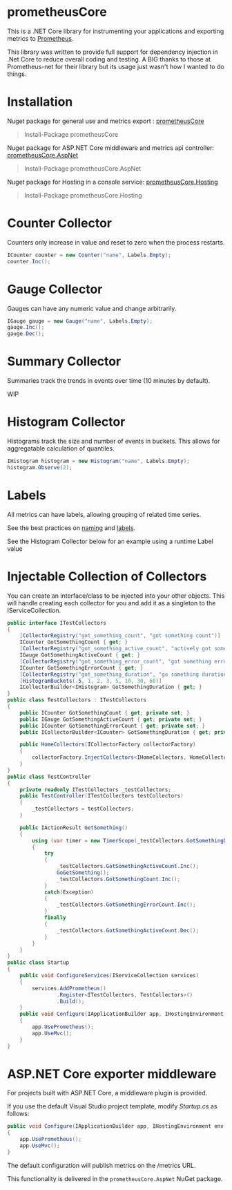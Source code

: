 # prometheusCore

This is a .NET Core library for instrumenting your applications and exporting metrics to [Prometheus](http://prometheus.io/).

This library was written to provide full support for dependency injection in .Net Core to reduce overall coding and testing.
A BIG thanks to those at Prometheus-net for their library but its usage just wasn't how I wanted to do things.

# Installation

Nuget package for general use and metrics export : [prometheusCore](https://www.nuget.org/packages/prometheusCore)

>Install-Package prometheusCore

Nuget package for ASP.NET Core middleware and metrics api controller: [prometheusCore.AspNet](https://www.nuget.org/packages/prometheusCore.AspNet)

>Install-Package prometheusCore.AspNet

Nuget package for Hosting in a console service: [prometheusCore.Hosting](https://www.nuget.org/packages/prometheusCore.Hosting)

>Install-Package prometheusCore.Hosting

# Counter Collector

Counters only increase in value and reset to zero when the process restarts.

```csharp
ICounter counter = new Counter("name", Labels.Empty);
counter.Inc();
```

# Gauge Collector

Gauges can have any numeric value and change arbitrarily.

```csharp
IGauge gauge = new Gauge("name", Labels.Empty);
gauge.Inc();
gauge.Dec();
```

# Summary Collector

Summaries track the trends in events over time (10 minutes by default).

WIP

# Histogram Collector

Histograms track the size and number of events in buckets. This allows for aggregatable calculation of quantiles.

```csharp
IHistogram histogram = new Histogram("name", Labels.Empty);
histogram.Observe(2);
```

# Labels

All metrics can have labels, allowing grouping of related time series.

See the best practices on [naming](http://prometheus.io/docs/practices/naming/)
and [labels](http://prometheus.io/docs/practices/instrumentation/#use-labels).

See the Histogram Collector below for an example using a runtime Label value

# Injectable Collection of Collectors

You can create an interface/class to be injected into your other objects.  This will handle creating each collector for you and add it as a singleton to the IServiceCollection.

```csharp
public interface ITestCollectors
{
    [CollectorRegistry("got_something_count", "got something count")]
    ICounter GotSomethingCount { get; }
    [CollectorRegistry("got_something_active_count", "actively got something count")]
    IGauge GotSomethingActiveCount { get; }
    [CollectorRegistry("got_something_error_count", "got something error count")]
    ICounter GotSomethingErrorCount { get; }
    [CollectorRegistry("got_something_duration", "go something duration", "user")]
    [HistogramBuckets(.5, 1, 2, 3, 5, 10, 30, 60)]
    ICollectorBuilder<IHistogram> GotSomethingDuration { get; }
}
public class TestCollectors : ITestCollectors
{
    public ICounter GotSomethingCount { get; private set; }
    public IGauge GotSomethingActiveCount { get; private set; }
    public ICounter GotSomethingErrorCount { get; private set; }
    public ICollectorBuilder<ICounter> GotSomethingDuration { get; private set; }

    public HomeCollectors(ICollectorFactory collectorFactory)
    {
        collectorFactory.InjectCollectors<IHomeCollectors, HomeCollectors>(this);
    }
}
public class TestController
{
    private readonly ITestCollectors _testCollectors;
    public TestController(ITestCollectors testCollectors)
    {
        _testCollectors = testCollectors;
    }

    public IActionResult GetSomething()
    {
        using (var timer = new TimerScope(_testCollectors.GotSomethingDuration.WithLabels(HttpContext.User.ToString)))
        {
            try
            {
                _testCollectors.GotSomethingActiveCount.Inc();
                GoGetSomething();
                _testCollectors.GotSomethingCount.Inc();
            }
            catch(Exception)
            {
                _testCollectors.GotSomethingErrorCount.Inc();
            }
            finally
            {
                _testCollectors.GotSomethingActiveCount.Dec();
            }
        }
    }
}
public class Startup
{
    public void ConfigureServices(IServiceCollection services)
    {
        services.AddPrometheus()
                .Register<ITestCollectors, TestCollectors>()
                .Build();
    }
    public void Configure(IApplicationBuilder app, IHostingEnvironment env)
    {
        app.UsePrometheus();
        app.UseMvc();
    }
}


```

# ASP.NET Core exporter middleware

For projects built with ASP.NET Core, a middleware plugin is provided.

If you use the default Visual Studio project template, modify *Startup.cs* as follows:

```csharp
public void Configure(IApplicationBuilder app, IHostingEnvironment env)
{
    app.UsePrometheus();
    app.UseMvc();
}
```


The default configuration will publish metrics on the /metrics URL.

This functionality is delivered in the `prometheusCore.AspNet` NuGet package.









